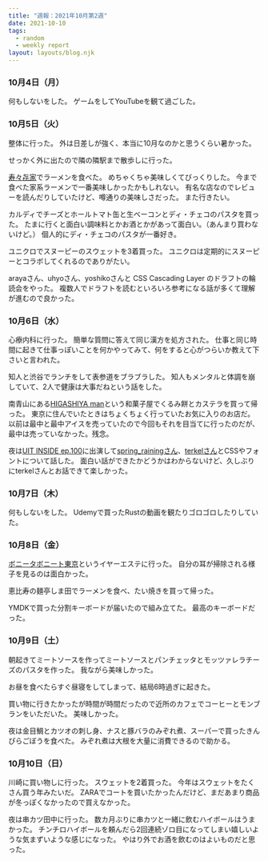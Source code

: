```yaml
---
title: "週報：2021年10月第2週"
date: 2021-10-10
tags:
  - random
  - weekly report
layout: layouts/blog.njk
---
```


### 10月4日（月）

何もしないをした。
ゲームをしてYouTubeを観て過ごした。

### 10月5日（火）

整体に行った。
外は日差しが強く、本当に10月なのかと思うくらい暑かった。

せっかく外に出たので隣の隣駅まで散歩しに行った。

[寿々㐂家](https://ramendb.supleks.jp/s/90471.html)でラーメンを食べた。
めちゃくちゃ美味しくてびっくりした。
今まで食べた家系ラーメンで一番美味しかったかもしれない。
有名な店なのでレビューを読んだりしていたけど、噂通りの美味しさだった。
また行きたい。

カルディでチーズとホールトマト缶と生ベーコンとディ・チェコのパスタを買った。
たまに行くと面白い調味料とかお酒とかがあって面白い。（あんまり買わないけど。）
個人的にディ・チェコのパスタが一番好き。

ユニクロでスヌーピーのスウェットを3着買った。
ユニクロは定期的にスヌーピーとコラボしてくれるのでありがたい。

arayaさん、uhyoさん、yoshikoさんと CSS Cascading Layer のドラフトの輪読会をやった。
複数人でドラフトを読むといろいろ参考になる話が多くて理解が進むので良かった。

### 10月6日（水）

心療内科に行った。
簡単な質問に答えて同じ漢方を処方された。
仕事と同じ時間に起きて仕事っぽいことを何かやってみて、何をすると心がつらいか教えて下さいと言われた。

知人と渋谷でランチをして表参道をブラブラした。
知人もメンタルと体調を崩していて、2人で健康は大事だねという話をした。

南青山にある[HIGASHIYA man](https://www.higashiya.com/shop/man/)という和菓子屋でくるみ餅とカステラを買って帰った。
東京に住んでいたときはちょくちょく行っていたお気に入りのお店だ。
以前は最中と最中アイスを売っていたので今回もそれを目当てに行ったのだが、最中は売っていなかった。残念。

夜は[UIT INSIDE ep.100](https://uit.connpass.com/event/226426/)に出演して[spring_rainingさん](https://twitter.com/spring_raining)、[terkelさん](https://twitter.com/terkel)とCSSやフォントについて話した。
面白い話ができたかどうかはわからないけど、久しぶりにterkelさんとお話できて楽しかった。

### 10月7日（木）

何もしないをした。
Udemyで買ったRustの動画を観たりゴロゴロしたりしていた。

### 10月8日（金）

[ボニータボニート東京](https://ear-esthetique.co.jp/tokyo/)というイヤーエステに行った。
自分の耳が掃除される様子を見るのは面白かった。

恵比寿の麺亭しま田でラーメンを食べ、たい焼きを買って帰った。

YMDKで買った分割キーボードが届いたので組み立てた。
最高のキーボードだった。

### 10月9日（土）

朝起きてミートソースを作ってミートソースとパンチェッタとモッツァレラチーズのパスタを作った。
我ながら美味しかった。

お昼を食べたらすぐ昼寝をしてしまって、結局6時過ぎに起きた。

買い物に行きたかったが時間が時間だったので近所のカフェでコーヒーとモンブランをいただいた。
美味しかった。

夜は金目鯛とカツオの刺し身、ナスと豚バラのみぞれ煮、スーパーで買ったきんぴらごぼうを食べた。
みぞれ煮は大根を大量に消費できるので助かる。

### 10月10日（日）

川崎に買い物しに行った。
スウェットを2着買った。
今年はスウェットをたくさん買う年みたいだ。
ZARAでコートを買いたかったんだけど、まだあまり商品が冬っぽくなかったので買えなかった。

夜は串カツ田中に行った。
数カ月ぶりに串カツと一緒に飲むハイボールはうまかった。
チンチロハイボールを頼んだら2回連続ゾロ目になってしまい嬉しいような気まずいような感じになった。
やはり外でお酒を飲むのはよいものだと思った。
